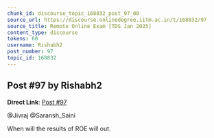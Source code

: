 ```yaml
---
chunk_id: discourse_topic_168832_post_97_00
source_url: https://discourse.onlinedegree.iitm.ac.in/t/168832/97
source_title: Remote Online Exam [TDS Jan 2025]
content_type: discourse
tokens: 60
username: Rishabh2
post_number: 97
topic_id: 168832
---
```


## Post #97 by Rishabh2

**Direct Link**: [Post #97](https://discourse.onlinedegree.iitm.ac.in/t/168832/97)

@Jivraj @Saransh_Saini

When will the results of ROE will out.

